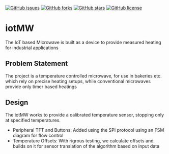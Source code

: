 [![GitHub issues](https://img.shields.io/github/issues/harshvs99/robotARM)](https://github.com/harshvs99/iotMW/issues)
[![GitHub forks](https://img.shields.io/github/forks/harshvs99/robotARM)](https://github.com/harshvs99/iotMW/network)
[![GitHub stars](https://img.shields.io/github/stars/harshvs99/robotARM)](https://github.com/harshvs99/iotMW/stargazers)
[![GitHub license](https://img.shields.io/github/license/harshvs99/robotARM)](https://github.com/harshvs99/iotMW/blob/master/LICENSE)

# iotMW
The IoT based Microwave is built as a device to provide measured heating for industrial applications

## Problem Statement
The project is a temperature controlled microwave, for use in bakeries etc. which rely on precise heating setups, while conventional microwaves provide only timer based heatings 

## Design
The iotMW works to provide a calibrated temperature sensor, stopping only at specified temperatures.

- Peripheral TFT and Buttons: Added using the SPI protocol using an FSM diagram for flow control
- Temperature Offsets: With rigrous testing, we calculate offsets and builds on it for sensor translation of the algorithm based on input data
